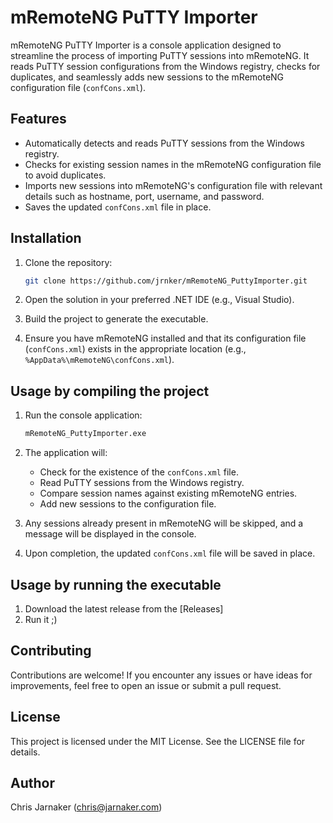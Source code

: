 ﻿# mRemoteNG PuTTY Importer

mRemoteNG PuTTY Importer is a console application designed to streamline the process of importing PuTTY sessions into mRemoteNG. It reads PuTTY session configurations from the Windows registry, checks for duplicates, and seamlessly adds new sessions to the mRemoteNG configuration file (`confCons.xml`).

## Features

- Automatically detects and reads PuTTY sessions from the Windows registry.
- Checks for existing session names in the mRemoteNG configuration file to avoid duplicates.
- Imports new sessions into mRemoteNG's configuration file with relevant details such as hostname, port, username, and password.
- Saves the updated `confCons.xml` file in place.

## Installation

1. Clone the repository:
   ```bash
   git clone https://github.com/jrnker/mRemoteNG_PuttyImporter.git
   ```

2. Open the solution in your preferred .NET IDE (e.g., Visual Studio).

3. Build the project to generate the executable.

4. Ensure you have mRemoteNG installed and that its configuration file (`confCons.xml`) exists in the appropriate location (e.g., `%AppData%\mRemoteNG\confCons.xml`).

## Usage by compiling the project

1. Run the console application:
   ```bash
   mRemoteNG_PuttyImporter.exe
   ```

2. The application will:
   - Check for the existence of the `confCons.xml` file.
   - Read PuTTY sessions from the Windows registry.
   - Compare session names against existing mRemoteNG entries.
   - Add new sessions to the configuration file.

3. Any sessions already present in mRemoteNG will be skipped, and a message will be displayed in the console.

4. Upon completion, the updated `confCons.xml` file will be saved in place.

## Usage by running the executable

1. Download the latest release from the [Releases]
2. Run it ;)

## Contributing

Contributions are welcome! If you encounter any issues or have ideas for improvements, feel free to open an issue or submit a pull request.

## License

This project is licensed under the MIT License. See the LICENSE file for details.

## Author

Chris Jarnaker (chris@jarnaker.com)

